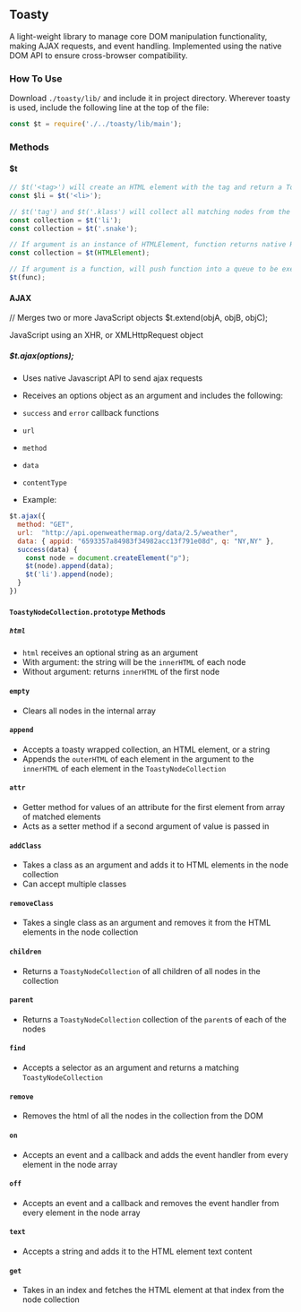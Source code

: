 ## Toasty

A light-weight library to manage core DOM manipulation functionality, making AJAX requests, and event handling. Implemented using the native DOM API to ensure cross-browser compatibility.

### How To Use

Download `./toasty/lib/` and include it in project directory. Wherever toasty is used, include the following line at the top of the file:
```javascript
const $t = require('./../toasty/lib/main');
```

### Methods

#### $t

```javascript
// $t('<tag>') will create an HTML element with the tag and return a ToastyNodeCollection object
const $li = $t('<li>');

// $t('tag') and $t('.klass') will collect all matching nodes from the page and return a ToastyNodeCollection object
const collection = $t('li');
const collection = $t('.snake');

// If argument is an instance of HTMLElement, function returns native HTMLElement wrapped in toasty, returning a ToastyNodeCollection
const collection = $t(HTMLElement);

// If argument is a function, will push function into a queue to be executed on `document` `ready`
$t(func);
```

#### AJAX

// Merges two or more JavaScript objects
$t.extend(objA, objB, objC);

JavaScript using an XHR, or XMLHttpRequest object
##### $t.ajax(options);
* Uses native Javascript API to send ajax requests
* Receives an options object as an argument and includes the following:
 * `success` and `error` callback functions
 * `url`
 * `method`
 * `data`
 * `contentType`

* Example:
```javascript
$t.ajax({
  method: "GET",
  url:  "http://api.openweathermap.org/data/2.5/weather",
  data: { appid: "6593357a84983f34982acc13f791e08d", q: "NY,NY" },
  success(data) {
    const node = document.createElement("p");
    $t(node).append(data);
    $t('li').append(node);
  }
})
```

#### `ToastyNodeCollection.prototype` Methods

##### `html`
* `html` receives an optional string as an argument
* With argument: the string will be the `innerHTML` of each node
* Without argument: returns `innerHTML` of the first node

#### `empty`
* Clears all nodes in the internal array

#### `append`
* Accepts a toasty wrapped collection, an HTML element, or a string
* Appends the `outerHTML` of each element in the argument to the `innerHTML` of each element in the `ToastyNodeCollection`

#### `attr`
* Getter method for values of an attribute for the first element from array of matched elements
* Acts as a setter method if a second argument of value is passed in

#### `addClass`
* Takes a class as an argument and adds it to HTML elements in the node collection
* Can accept multiple classes

#### `removeClass`
* Takes a single class as an argument and removes it from the HTML elements in the node collection

#### `children`
* Returns a `ToastyNodeCollection` of all children of all nodes in the collection

#### `parent`
* Returns a `ToastyNodeCollection` collection of the `parent`s of each of the nodes

#### `find`
* Accepts a selector as an argument and returns a matching `ToastyNodeCollection`

#### `remove`
* Removes the html of all the nodes in the collection from the DOM

#### `on`
* Accepts an event and a callback and adds the event handler from every element in the node array

#### `off`
* Accepts an event and a callback and removes the event handler from every element in the node array

#### `text`
* Accepts a string and adds it to the HTML element text content

#### `get`
* Takes in an index and fetches the HTML element at that index from the node collection
